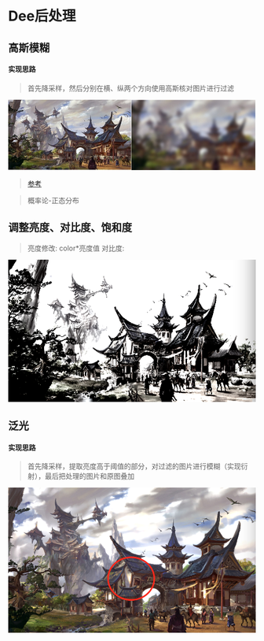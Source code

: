 # Dee后处理

## 高斯模糊
#### 实现思路

> 首先降采样，然后分别在横、纵两个方向使用高斯核对图片进行过滤

![image](https://github.com/OgreDee/Dee_PostProcessing/blob/master/pic/PostPressing_Blur.jpg)
> [参考](https://blog.csdn.net/u011047171/article/details/47977441)

> 概率论-正态分布

## 调整亮度、对比度、饱和度

> 亮度修改: color*亮度值
> 对比度: 

![image](https://github.com/OgreDee/Dee_PostProcessing/blob/master/pic/PostPressing_Color.png)

## 泛光

#### 实现思路
> 首先降采样，提取亮度高于阈值的部分，对过滤的图片进行模糊（实现衍射），最后把处理的图片和原图叠加

![image](https://github.com/OgreDee/Dee_PostProcessing/blob/master/pic/PostPressing_Bloom.png)
